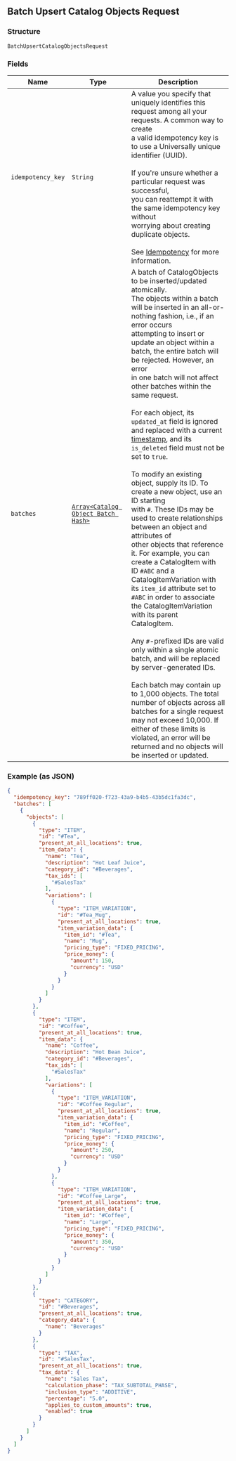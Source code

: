 ## Batch Upsert Catalog Objects Request

### Structure

`BatchUpsertCatalogObjectsRequest`

### Fields

| Name | Type | Description |
|  --- | --- | --- |
| `idempotency_key` | `String` | A value you specify that uniquely identifies this<br>request among all your requests. A common way to create<br>a valid idempotency key is to use a Universally unique<br>identifier (UUID).<br><br>If you're unsure whether a particular request was successful,<br>you can reattempt it with the same idempotency key without<br>worrying about creating duplicate objects.<br><br>See [Idempotency](https://developer.squareup.com/docs/basics/api101/idempotency) for more information. |
| `batches` | [`Array<Catalog Object Batch Hash>`](/doc/models/catalog-object-batch.md) | A batch of CatalogObjects to be inserted/updated atomically.<br>The objects within a batch will be inserted in an all-or-nothing fashion, i.e., if an error occurs<br>attempting to insert or update an object within a batch, the entire batch will be rejected. However, an error<br>in one batch will not affect other batches within the same request.<br><br>For each object, its `updated_at` field is ignored and replaced with a current [timestamp](https://developer.squareup.com/docs/build-basics/working-with-dates), and its<br>`is_deleted` field must not be set to `true`.<br><br>To modify an existing object, supply its ID. To create a new object, use an ID starting<br>with `#`. These IDs may be used to create relationships between an object and attributes of<br>other objects that reference it. For example, you can create a CatalogItem with<br>ID `#ABC` and a CatalogItemVariation with its `item_id` attribute set to<br>`#ABC` in order to associate the CatalogItemVariation with its parent<br>CatalogItem.<br><br>Any `#`-prefixed IDs are valid only within a single atomic batch, and will be replaced by server-generated IDs.<br><br>Each batch may contain up to 1,000 objects. The total number of objects across all batches for a single request<br>may not exceed 10,000. If either of these limits is violated, an error will be returned and no objects will<br>be inserted or updated. |

### Example (as JSON)

```json
{
  "idempotency_key": "789ff020-f723-43a9-b4b5-43b5dc1fa3dc",
  "batches": [
    {
      "objects": [
        {
          "type": "ITEM",
          "id": "#Tea",
          "present_at_all_locations": true,
          "item_data": {
            "name": "Tea",
            "description": "Hot Leaf Juice",
            "category_id": "#Beverages",
            "tax_ids": [
              "#SalesTax"
            ],
            "variations": [
              {
                "type": "ITEM_VARIATION",
                "id": "#Tea_Mug",
                "present_at_all_locations": true,
                "item_variation_data": {
                  "item_id": "#Tea",
                  "name": "Mug",
                  "pricing_type": "FIXED_PRICING",
                  "price_money": {
                    "amount": 150,
                    "currency": "USD"
                  }
                }
              }
            ]
          }
        },
        {
          "type": "ITEM",
          "id": "#Coffee",
          "present_at_all_locations": true,
          "item_data": {
            "name": "Coffee",
            "description": "Hot Bean Juice",
            "category_id": "#Beverages",
            "tax_ids": [
              "#SalesTax"
            ],
            "variations": [
              {
                "type": "ITEM_VARIATION",
                "id": "#Coffee_Regular",
                "present_at_all_locations": true,
                "item_variation_data": {
                  "item_id": "#Coffee",
                  "name": "Regular",
                  "pricing_type": "FIXED_PRICING",
                  "price_money": {
                    "amount": 250,
                    "currency": "USD"
                  }
                }
              },
              {
                "type": "ITEM_VARIATION",
                "id": "#Coffee_Large",
                "present_at_all_locations": true,
                "item_variation_data": {
                  "item_id": "#Coffee",
                  "name": "Large",
                  "pricing_type": "FIXED_PRICING",
                  "price_money": {
                    "amount": 350,
                    "currency": "USD"
                  }
                }
              }
            ]
          }
        },
        {
          "type": "CATEGORY",
          "id": "#Beverages",
          "present_at_all_locations": true,
          "category_data": {
            "name": "Beverages"
          }
        },
        {
          "type": "TAX",
          "id": "#SalesTax",
          "present_at_all_locations": true,
          "tax_data": {
            "name": "Sales Tax",
            "calculation_phase": "TAX_SUBTOTAL_PHASE",
            "inclusion_type": "ADDITIVE",
            "percentage": "5.0",
            "applies_to_custom_amounts": true,
            "enabled": true
          }
        }
      ]
    }
  ]
}
```

